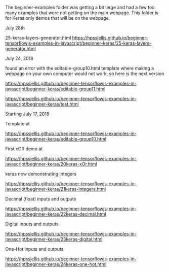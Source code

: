The beginner-examples folder was getting a bit large and had a few too many examples that were not getting on the main webpage.
This folder is for Keras only demos that will be on the webpage.

July 28th

25-keras-layers-generator.html
https://hpssjellis.github.io/beginner-tensorflowjs-examples-in-javascript/beginner-keras/25-keras-layers-generator.html



July 24, 2018

found an error with the editable-group10.html template where making a webpage on your own computer would not work, so here is the next version

https://hpssjellis.github.io/beginner-tensorflowjs-examples-in-javascript/beginner-keras/editable-group11.html


https://hpssjellis.github.io/beginner-tensorflowjs-examples-in-javascript/beginner-keras/test.html



Starting July 17, 2018

Template at

https://hpssjellis.github.io/beginner-tensorflowjs-examples-in-javascript/beginner-keras/editable-group10.html




First xOR demo at  


https://hpssjellis.github.io/beginner-tensorflowjs-examples-in-javascript/beginner-keras/20keras-xOr.html




keras now demonstrating integers  


https://hpssjellis.github.io/beginner-tensorflowjs-examples-in-javascript/beginner-keras/21keras-integers.html



Decimal (float) inputs and outputs  

https://hpssjellis.github.io/beginner-tensorflowjs-examples-in-javascript/beginner-keras/22keras-decimal.html


Digital inputs and outputs  

https://hpssjellis.github.io/beginner-tensorflowjs-examples-in-javascript/beginner-keras/23keras-digital.html


One-Hot inputs and outputs  

https://hpssjellis.github.io/beginner-tensorflowjs-examples-in-javascript/beginner-keras/24keras-one-hot.html



